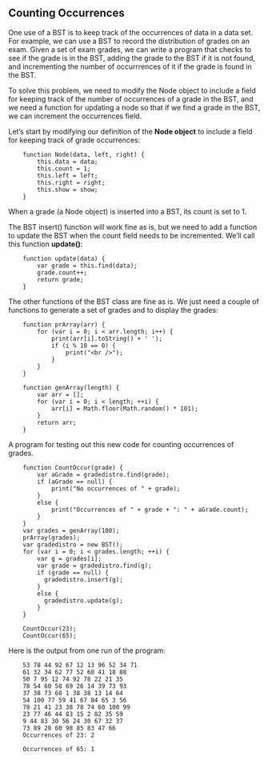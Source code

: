## Counting Occurrences

One use of a BST is to keep track of the occurrences of data in a data set. For example, we can use a BST to record the distribution of grades on an exam. Given a set of exam grades, we can write a program that checks to see if the grade is in the BST, adding the grade to the BST if it is not found, and incrementing the number of occurrrences of it if the grade is found in the BST.

To solve this problem, we need to modify the Node object to include a field for keeping track of the number of occurrences of a grade in the BST, and we need a function for updating a node so that if we find a grade in the BST, we can increment the occurrences field.

Let’s start by modifying our definition of the **Node object** to include a field for keeping track of grade occurrences:
```
    function Node(data, left, right) {
        this.data = data;
        this.count = 1;
        this.left = left;
        this.right = right;
        this.show = show;
    }
```
When a grade (a Node object) is inserted into a BST, its count is set to 1.

The BST insert() function will work fine as is, but we need to add a function to update the BST when the count field needs to be incremented. We’ll call this function **update()**:
```
    function update(data) {
        var grade = this.find(data);
        grade.count++;
        return grade;
    }
```

The other functions of the BST class are fine as is. We just need a couple of functions to generate a set of grades and to display the grades:
```
    function prArray(arr) {
        for (var i = 0; i < arr.length; i++) {
            print(arr[i].toString() + ' ');
            if (i % 10 == 0) {
                print("<br />");
            }
        }
    }

    function genArray(length) {
        var arr = [];
        for (var i = 0; i < length; ++i) {
            arr[i] = Math.floor(Math.random() * 101);
        }
        return arr;
    }
```

A program for testing out this new code for counting occurrences of grades.
```
    function CountOccur(grade) {
        var aGrade = gradedistro.find(grade);
        if (aGrade == null) {
            print("No occurrences of " + grade);
        }
        else {
            print("Occurrences of " + grade + ": " + aGrade.count);
        }
    }
    var grades = genArray(100);
    prArray(grades);
    var gradedistro = new BST();
    for (var i = 0; i < grades.length; ++i) {
        var g = grades[i];
        var grade = gradedistro.find(g);
        if (grade == null) {
          gradedistro.insert(g);
        }
        else {
          gradedistro.update(g);
        }
    }

    CountOccur(23);
    CountOccur(65);
```
Here is the output from one run of the program:
```
    53 78 44 92 67 12 13 96 52 34 71
    61 32 34 62 77 52 68 41 18 88
    50 7 95 12 74 92 78 22 21 35
    78 54 60 58 69 26 14 39 73 93
    37 38 73 68 1 38 38 13 14 64
    54 100 77 59 41 67 84 65 3 56
    78 21 41 23 38 78 74 60 100 99
    23 77 46 44 83 15 2 82 35 59
    9 44 83 30 56 24 30 67 32 37
    73 89 20 60 98 85 83 47 66
    Occurrences of 23: 2

    Occurrences of 65: 1
```
